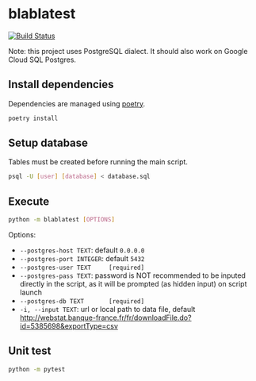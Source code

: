 # blablatest
[![Build Status](https://travis-ci.com/trungv0/blablatest.svg?branch=main)](https://travis-ci.com/github/trungv0/blablatest)

Note: this project uses PostgreSQL dialect.
It should also work on Google Cloud SQL Postgres.

## Install dependencies

Dependencies are managed using [poetry](https://python-poetry.org/docs/#installation).

```bash
poetry install
```

## Setup database

Tables must be created before running the main script.

```bash
psql -U [user] [database] < database.sql
```

## Execute

```bash
python -m blablatest [OPTIONS]
```

Options:

* `--postgres-host TEXT`: default `0.0.0.0`
* `--postgres-port INTEGER`: default `5432`
* `--postgres-user TEXT     [required]`
* `--postgres-pass TEXT`: password is NOT recommended to be inputed directly in the script,
  as it will be prompted (as hidden input) on script launch
* `--postgres-db TEXT       [required]`
* `-i, --input TEXT`: url or local path to data file,
  default http://webstat.banque-france.fr/fr/downloadFile.do?id=5385698&exportType=csv

## Unit test

```bash
python -m pytest
```

